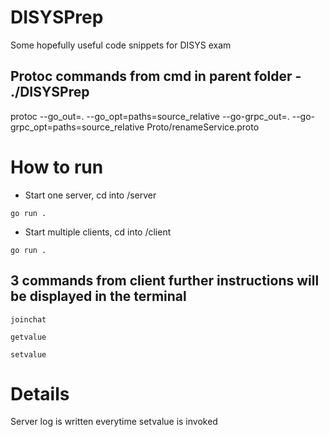 # DISYSPrep
Some hopefully useful code snippets for DISYS exam

## Protoc commands from cmd in parent folder - ./DISYSPrep
protoc --go_out=. --go_opt=paths=source_relative --go-grpc_out=. --go-grpc_opt=paths=source_relative Proto/renameService.proto

# How to run
- Start one server, cd into /server 

`go run .`

- Start multiple clients, cd into /client 

`go run .`

## 3 commands from client further instructions will be displayed in the terminal

`joinchat`

`getvalue`

`setvalue` 


# Details
Server log is written everytime setvalue is invoked
